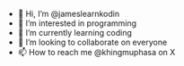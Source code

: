 - 👋 Hi, I’m @jameslearnkodin
- 👀 I’m interested in programming
- 🌱 I’m currently learning coding
- 💞️ I’m looking to collaborate on everyone
- 📫 How to reach me @khingmuphasa on X

<!---
jameslearnkodin/jameslearnkodin is a ✨ special ✨ repository because its `README.md` (this file) appears on your GitHub profile.
You can click the Preview link to take a look at your changes.
--->
